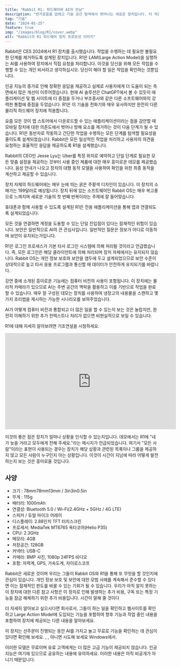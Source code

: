 ```yaml
---
title: "Rabbit R1: 하드웨어와 AI의 만남"
description: "번거로움을 없애고 기술 공간 탐색에서 벗어나는 새로운 장치입니다. 더 적은 수의 앱, 더 많은 작업."
tag: "기술"
date: "2024-01-25"
feature: true
img: "/images/blog/R1/cover.webp"
alt: "Rabbit의 R1 하드웨어 장치 프로모션 이미지"
---
```


Rabbit은 CES 2024에서 R1 장치를 출시했습니다. 작업을 수행하는 데 필요한 불필요한 단계를 제거하도록 설계된 장치입니다. R1은 LAM(Large Action Model)을 실행하는 AI를 사용하여 장치에서 직접 요청을 처리합니다. 이것을 당신을 위해 모든 작업을 수행할 수 있는 개인 비서라고 생각하십시오. 당신이 해야 할 일은 작업을 확인하는 것뿐입니다.

인공 지능의 증가로 인해 정확한 응답을 제공하고 실제로 사용자에게 더 도움이 되는 측면에서 많은 개선이 이루어졌습니다. 현재 AI 솔루션은 ChatGPT에서 볼 수 있듯이 애플리케이션 및 웹 사이트에 더 중점을 두거나 부조종사와 같은 다른 소프트웨어와의 강력한 통합에 중점을 두었습니다. R1은 이 기술을 전화기와 매우 유사하지만 완전히 다른 물리적 하드웨어 장치에 적용합니다.

요즘 모든 것이 앱 스토어에서 다운로드할 수 있는 애플리케이션이라는 점을 감안할 때 모바일 장치에 대한 의존도에서 벗어나 방해 요소를 제거하는 것이 다음 단계가 될 수 있습니다. R1은 동반자로 작동하고 간단한 작업을 수행하는 모든 단계를 탐색할 필요성을 줄이도록 설계되었습니다. Rabbit은 모든 일상적인 작업을 처리하고 사용자의 의견을 요청하는 효율적인 응답을 제공하도록 R1을 설계했습니다.

<Vid source="https://assets.lotofcarrots.com/media/home/section/desktop/4.mp4" credit="Rabbit" thumbnail="https://assets.lotofcarrots.com/media/home/section/desktop/4.webp"></Vid>

Rabbit의 CEO인 Jesse Lyu는 Uber를 특정 위치로 예약하고 단일 단계로 필요한 모든 맞춤 설정을 제공하는 것부터 사용 중인 제품에 대한 매우 흥미로운 데모를 제공했습니다. 음성 안내가 나오고 장치의 대형 동작 모델을 사용하여 확인을 위한 최종 동작을 계산하고 제공할 수 있습니다.

장치 자체의 하드웨어에는 매우 눈에 띄는 굵은 주황색 디자인이 있습니다. 이 장치의 소매가는 199달러로 예상됩니다. 장치 뒤에 있는 소프트웨어인 Rabbit OS는 매우 복고풍으로 느껴지며 새로운 기술의 첫 번째 반복이라는 주제에 잘 들어맞습니다.

휴대폰과 함께 사용할 수 있도록 설계된 R1은 전용 애플리케이션을 통해 앱과 연결되도록 설계되었습니다.

<Vid source="https://storage.quantum-engine.ai/Rabbits_Factory_4K_h264.mp4" credit="Rabbit" thumbnail="https://assets.lotofcarrots.com/media/home/section/desktop/4.webp"></Vid>

모든 것을 연결하면 계정을 도용할 수 있는 단일 진입점이 있다는 잠재적인 위험이 있습니다. 보안은 일반적으로 AI의 큰 관심사입니다. 일반적인 질문은 정보가 어디로 이동하며 보안이 유지되는가입니다.

R1은 로그인 프로세스가 기본 타사 로그인 시스템에 의해 처리될 것이라고 언급했습니다. 즉, 모든 로그인은 해당 클라이언트에 의해 처리되며 장치 자체에서는 유지되지 않습니다. Rabbit OS는 개인 정보 보호와 보안을 염두에 두고 설계되었으므로 보안 수준이 상대적으로 높고 타사 응용 프로그램과 통신할 때 데이터가 안전하게 유지되기를 바랍니다.

강연 중에 소개된 흥미로운 기능에는 컴퓨터 비전의 사용이 포함됩니다. 이 장치에는 물리적 카메라가 있으므로 AI는 주변 공간의 맥락을 활용하고 이를 기반으로 작업을 완료할 수 있습니다. 매우 잘 구성된 데모는 장치를 사용하여 냉장고의 내용물을 스캔하고 몇 가지 조리법을 제시하는 가능한 시나리오를 보여주었습니다.

AI가 어떻게 컴퓨터 비전과 통합되고 더 많은 일을 할 수 있는지 보는 것은 놀랍지만, 완전히 이해하기 위한 추가 컨텍스트나 처리가 없으면 비현실적으로 보일 수 있습니다.

R1에 대해 자세히 알아보려면 기조연설을 시청하세요.

<div class="ifr">
<iframe credentialless width="560" height="315" src="https://www.youtube.com/embed/22wlLy7hKP4?si=a16Fb1UEFLTRE1Aq" title="YouTube video player" frameborder="0" allow="accelerometer; autoplay; clipboard-write; encrypted-media; gyroscope; picture-in-picture; web-share" referrerpolicy="strict-origin-when-cross-origin" allowfullscreen></iframe>
</div>

이것의 좋은 점은 장치가 얼마나 상황을 인식할 수 있는지입니다. 데모에서는 R1에 "내가 늦을 거라고 모두에게 전해 주세요."라는 메시지가 언급되었습니다. 여기서 "모든 사람"이라는 표현이 사용되는 경우는 장치가 해당 상황과 관련된 목록이나 그룹을 제공하지 않고 모든 사람이 누구인지 아는 상황입니다. 이것이 시간이 지남에 따라 어떻게 발전하는지 보는 것은 흥미로울 것입니다.

## 사양

- 크기 : 78mm78mm13mm / 3in3in0.5in
- 무게 : 115g
- 배터리: 1000mAh
- 연결성: Bluetooth 5.0 / Wi-Fi(2.4GHz + 5GHz / 4G LTE)
- 스피커 / 듀얼 마이크 어레이
- 디스플레이: 2.88인치 TFT 터치스크린
- 프로세서: MediaTek MT6765 옥타코어(Helio P35)
- CPU: 2.3GHz
- 메모리: 4GB
- 저장공간: 128GB
- 커넥터: USB-C
- 카메라: 8MP 사진, 1080p 24FPS 비디오
- 포함: 자력계, GPS, 가속도계, 자이로스코프

Rabbit은 새로운 것이며 우리는 그들이 Rabbit OS와 R1을 통해 또 무엇을 할 것인지에 관심이 있습니다. 개인 정보 보호 및 보안에 대한 모범 사례를 계속해서 준수할 수 있다면 이는 잠재적인 판도를 바꿀 수 있는 기회가 될 수 있습니다. 우리가 아직 알지 못하는 이 장치에 대한 다른 참고 사항은 이 장치로 인해 발생하는 추가 비용, 구독 또는 특정 기능을 잠금 해제하기 위한 추가 비용입니다. 시간이 말해 줄 것이다

더 자세히 알아보고 싶으시다면 <PageLink title="Rabbit" url="https://www.rabbit.tech/"></PageLink> 회사로서, 그들이 하는 일을 확인하고 웹사이트를 확인하고 Large Action Model에 도입되는 기능을 포함하여 향후 기능과 작업 중인 내용을 포함하여 장치에 제공되는 다른 내용을 알아보세요.

<Media source="https://cdn.xanzhu.com/v1/rabbit-r1/inline-1.webp" alt="Rabbit의 R1 하드웨어 장치는 화면과 촉각 버튼이 있는 눈에 띄는 주황색 디자인입니다."></Media>

이 장치는 선주문이 진행되는 동안 AI를 가지고 놀고 무료로 기능을 확인하는 데 관심이 있다면 확인해 보세요. <PageLink title="ChatGPT" url="https://chat.openai.com/"></PageLink>, <PageLink title="Bard" url="https://bard.google.com/chat"></PageLink>, 아니면 시도해 보세요 <PageLink title="CoPilot" url="https://www.microsoft.com/en-us/windows/copilot-ai-features"></PageLink> Windows에서.

이러한 모델은 무료이며 유료 고객에게는 더 많은 고급 기능이 제공되지 않습니다. 인공 지능은 여기에 있으므로 공유하는 내용에 유의하세요. 이러한 내용은 아직 비공개가 아니기 때문입니다.
